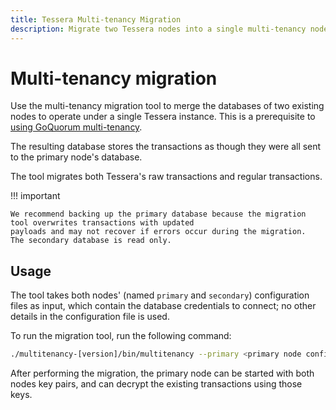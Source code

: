 ```yaml
---
title: Tessera Multi-tenancy Migration
description: Migrate two Tessera nodes into a single multi-tenancy node
---
```


# Multi-tenancy migration

Use the multi-tenancy migration tool to merge the databases of two existing nodes to operate under
a single Tessera instance.
This is a prerequisite to [using GoQuorum multi-tenancy](https://docs.goquorum.consensys.net/en/latest/HowTo/Use/Multitenancy/Multitenancy/).

The resulting database stores the transactions as though they were all sent to the primary node's
database.

The tool migrates both Tessera's raw transactions and regular transactions.

!!! important

    We recommend backing up the primary database because the migration tool overwrites transactions with updated
    payloads and may not recover if errors occur during the migration.
    The secondary database is read only.

## Usage

The tool takes both nodes' (named `primary` and `secondary`) configuration files as input, which
contain the database credentials to connect; no other details in the configuration file is
used.

To run the migration tool, run the following command:

```bash
./multitenancy-[version]/bin/multitenancy --primary <primary node configuration file> --secondary <secondary node configuration file>
```

After performing the migration, the primary node can be started with both nodes key pairs, and can
decrypt the existing transactions using those keys.
